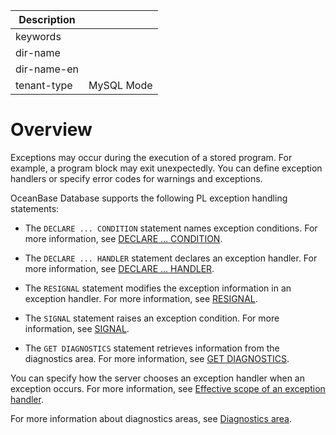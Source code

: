 | Description   |                 |
|---------------|-----------------|
| keywords      |                 |
| dir-name      |                 |
| dir-name-en   |                 |
| tenant-type   | MySQL Mode      |

# Overview

Exceptions may occur during the execution of a stored program. For example, a program block may exit unexpectedly. You can define exception handlers or specify error codes for warnings and exceptions.

OceanBase Database supports the following PL exception handling statements:

* The `DECLARE ... CONDITION` statement names exception conditions. For more information, see [DECLARE ... CONDITION](../900.pl-exception-handling-statement-mysql/200.declare-condition-mysql.md).

* The `DECLARE ... HANDLER` statement declares an exception handler. For more information, see [DECLARE ... HANDLER](../900.pl-exception-handling-statement-mysql/300.declare-handler-mysql.md).

* The `RESIGNAL` statement modifies the exception information in an exception handler. For more information, see [RESIGNAL](../900.pl-exception-handling-statement-mysql/500.RESIGNAL-mysql.md).

* The `SIGNAL` statement raises an exception condition. For more information, see [SIGNAL](../900.pl-exception-handling-statement-mysql/600.signal-mysql.md).

* The `GET DIAGNOSTICS` statement retrieves information from the diagnostics area. For more information, see [GET DIAGNOSTICS](../900.pl-exception-handling-statement-mysql/400.get-diagnostics-mysql.md).


You can specify how the server chooses an exception handler when an exception occurs. For more information, see [Effective scope of an exception handler](../900.pl-exception-handling-statement-mysql/700.scope-rules-for-handlers-mysql.md).

For more information about diagnostics areas, see [Diagnostics area](../900.pl-exception-handling-statement-mysql/800.diagnostic-area-mysql.md).
